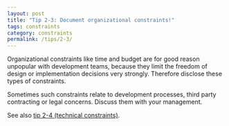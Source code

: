 ```yaml
---
layout: post
title: "Tip 2-3: Document organizational constraints!"
tags: constraints
category: constraints
permalink: /tips/2-3/
---
```


Organizational constraints like time and budget are for good reason unpopular with
development teams, because they limit the freedom of design or implementation decisions
very strongly. Therefore disclose these types of constraints.

Sometimes such constraints relate to development processes, third party contracting or
legal concerns. Discuss them with your management.

See also [tip 2-4 (technical constraints)](/tips/2-4).
